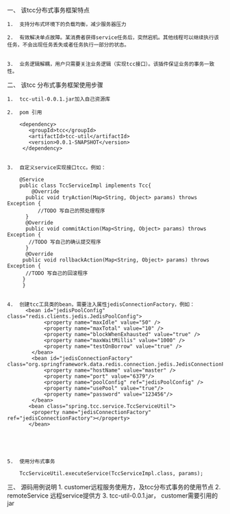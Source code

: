 
一、	该tcc分布式事务框架特点

	1.	支持分布式环境下的负载均衡，减少服务器压力

	2.	有效解决单点故障。某消费者获得service任务后，突然宕机。其他线程可以继续执行该任务，不会出现任务丢失或者任务执行一部分的状态。


	3.	业务逻辑解耦，用户只需要关注业务逻辑（实现tcc接口）。该插件保证业务的事务一致性。


二、	该tcc 分布式事务框架使用步骤


	1.	tcc-util-0.0.1.jar加入自己资源库

	2.	pom 引用

		<dependency>
		   <groupId>tcc</groupId>
		   <artifactId>tcc-util</artifactId>
		   <version>0.0.1-SNAPSHOT</version>
		 </dependency>

   
	3.	自定义service实现接口tcc。例如：

		@Service
		public class TccServiceImpl implements Tcc{
			@Override
		  public void tryAction(Map<String, Object> params) throws Exception {
			  //TODO 写自己的预处理程序
		  }
		  @Override
		  public void commitAction(Map<String, Object> params) throws Exception {
		   //TODO 写自己的确认提交程序
		  }
		  @Override
		 public void rollbackAction(Map<String, Object> params) throws Exception {
		  //TODO 写自己的回滚程序
		 }
		 }
     

	4. 	创建tcc工具类的bean，需要注入属性jedisConnectionFactory，例如：
		  <bean id="jedisPoolConfig" class="redis.clients.jedis.JedisPoolConfig"> 
				<property name="maxIdle" value="50" /> 
				<property name="maxTotal" value="10" /> 
				<property name="blockWhenExhausted" value="true" /> 
				<property name="maxWaitMillis" value="1000" /> 
				<property name="testOnBorrow" value="true" />  
			</bean> 
			<bean id="jedisConnectionFactory" class="org.springframework.data.redis.connection.jedis.JedisConnectionFactory"> 
				<property name="hostName" value="master" /> 
				<property name="port" value="6379"/> 
				<property name="poolConfig" ref="jedisPoolConfig" /> 
				<property name="usePool" value="true"/> 
				<property name="password" value="123456"/>
			</bean>
		   <bean class="spring.tcc.service.TccServiceUtil">
			<property name="jedisConnectionFactory" ref="jedisConnectionFactory"></property>
		   </bean>
   
   
   
   

	5.	使用分布式事务
   
		TccServiceUtil.executeService(TccServiceImpl.class, params);
		
三、 源码用例说明
	1.	customer远程服务使用方，及tcc分布式事务的使用节点
	2.	remoteService 远程service提供方
	3.  tcc-util-0.0.1.jar， customer需要引用的jar
   
